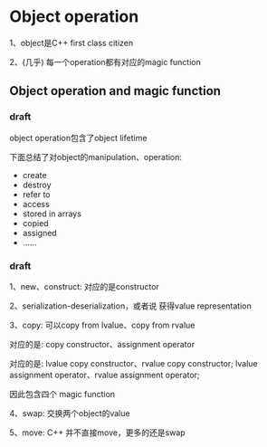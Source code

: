 # Object operation

1、object是C++ first class citizen

2、(几乎) 每一个operation都有对应的magic function

## Object operation and magic function

### draft

object operation包含了object lifetime

下面总结了对object的manipulation、operation:

- create
- destroy
- refer to
- access
- stored in arrays
- copied
- assigned
- ......

### draft

1、new、construct: 对应的是constructor

2、serialization-deserialization，或者说 获得value representation

3、copy: 可以copy from lvalue、copy from rvalue

对应的是: copy constructor、assignment operator

对应的是: lvalue copy constructor、rvalue copy constructor; lvalue assignment operator、rvalue assignment operator;

因此包含四个 magic function

4、swap: 交换两个object的value

5、move: C++ 并不直接move，更多的还是swap